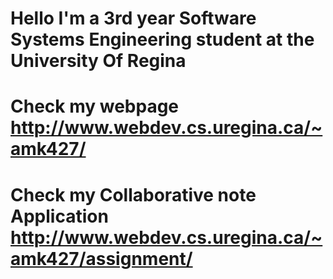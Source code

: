  # Hello I'm a 3rd year Software Systems Engineering student at the University Of Regina
  # Check my webpage http://www.webdev.cs.uregina.ca/~amk427/
  # Check my Collaborative note Application http://www.webdev.cs.uregina.ca/~amk427/assignment/